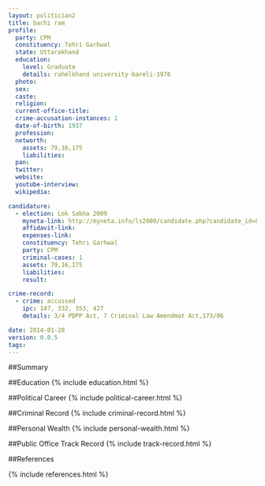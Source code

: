 ```yaml
---
layout: politician2
title: bachi ram
profile: 
  party: CPM
  constituency: Tehri Garhwal
  state: Uttarakhand
  education: 
    level: Graduate
    details: rahelkhand university-bareli-1976
  photo: 
  sex: 
  caste: 
  religion: 
  current-office-title: 
  crime-accusation-instances: 1
  date-of-birth: 1937
  profession: 
  networth: 
    assets: 79,16,175
    liabilities: 
  pan: 
  twitter: 
  website: 
  youtube-interview: 
  wikipedia: 

candidature: 
  - election: Lok Sabha 2009
    myneta-link: http://myneta.info/ls2009/candidate.php?candidate_id=8223
    affidavit-link: 
    expenses-link: 
    constituency: Tehri Garhwal 
    party: CPM
    criminal-cases: 1
    assets: 79,16,175
    liabilities: 
    result:  

crime-record: 
  - crime: accussed
    ipc: 147, 332, 353, 427
    details: 3/4 PDPP Act, 7 Criminal Law Amendmat Act,173/06 

date: 2014-01-28
version: 0.0.5
tags: 
---
```

##Summary


##Education
{% include education.html %}


##Political Career
{% include political-career.html %}


##Criminal Record
{% include criminal-record.html %}


##Personal Wealth
{% include personal-wealth.html %}


##Public Office Track Record
{% include track-record.html %}


##References


{% include references.html %}
